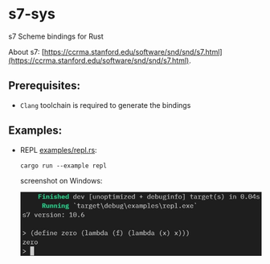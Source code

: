 # s7-sys

s7 Scheme bindings for Rust

About s7:
[https://ccrma.stanford.edu/software/snd/snd/s7.html](https://ccrma.stanford.edu/software/snd/snd/s7.html).

## Prerequisites:
- `Clang` toolchain is required to generate the bindings

## Examples:
- REPL [examples/repl.rs](examples/repl.rs):

  ```
  cargo run --example repl
  ```
  screenshot on Windows:
  
  <img src="examples/repl.jpeg" style="width:550px" />
